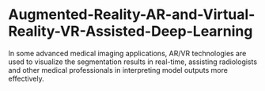 # Augmented-Reality-AR-and-Virtual-Reality-VR-Assisted-Deep-Learning
In some advanced medical imaging applications, AR/VR technologies are used to visualize the segmentation results in real-time, assisting radiologists and other medical professionals in interpreting model outputs more effectively.
